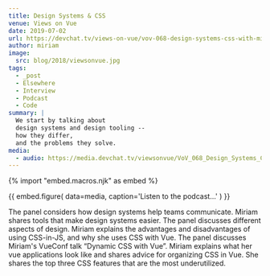 ```yaml
---
title: Design Systems & CSS
venue: Views on Vue
date: 2019-07-02
url: https://devchat.tv/views-on-vue/vov-068-design-systems-css-with-miriam-suzanne/
author: miriam
image:
  src: blog/2018/viewsonvue.jpg
tags:
  - _post
  - Elsewhere
  - Interview
  - Podcast
  - Code
summary: |
  We start by talking about
  design systems and design tooling --
  how they differ,
  and the problems they solve.
media:
  - audio: https://media.devchat.tv/viewsonvue/VoV_068_Design_Systems_CSS_with_Miriam_Suzanne.mp3
---
```

{% import "embed.macros.njk" as embed %}

{{ embed.figure(
  data=media,
  caption='Listen to the podcast...'
) }}

The panel considers how design systems help teams communicate.
Miriam shares tools that make design systems easier.
The panel discusses different aspects of design.
Miriam explains the advantages and disadvantages of using CSS-in-JS,
and why she uses CSS with Vue.
The panel discusses Miriam's VueConf talk “Dynamic CSS with Vue”.
Miriam explains what her vue applications look like
and shares advice for organizing CSS in Vue.
She shares the top three CSS features that are the most underutilized.
